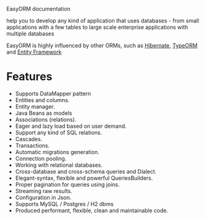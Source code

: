  EasyORM documentation

help you to develop any kind of application that uses databases - from small applications with a few tables to large scale enterprise applications with multiple databases

EasyORM is highly influenced by other ORMs, such as [Hibernate](http://hibernate.org/orm/), [TypeORM](https://typeorm.io/) and [Entity Framework](https://www.asp.net/entity-framework) 

# Features

- Supports DataMapper pattern
- Entities and columns.
- Entity manager.
- Java Beans as models
- Associations (relations).
- Eager and lazy load based on user demand.
- Support any kind of SQL relations.
- Cascades.
- Transactions.
- Automatic migrations generation.
- Connection pooling.
- Working with relational databases.
- Cross-database and cross-schema queries and Dialect.
- Elegant-syntax, flexible and powerful QueriesBuilders.
- Proper pagination for queries using joins.
- Streaming raw results.
- Configuration in Json.
- Supports MySQL / Postgres / H2 dbms
- Produced performant, flexible, clean and maintainable code.